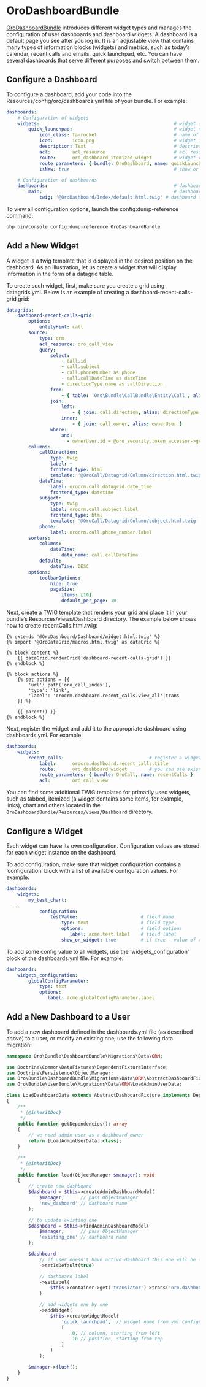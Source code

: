 <a id="bundle-docs-platform-dashboard-bundle"></a>

# OroDashboardBundle

<a href="https://github.com/oroinc/platform/tree/master/src/Oro/Bundle/DashboardBundle" target="_blank">OroDashboardBundle</a> introduces different widget types and manages the configuration of user dashboards and dashboard widgets.
A dashboard is a default page you see after you log in. It is an adjustable view that contains many types of information blocks (widgets) and metrics, such as today’s calendar, recent calls and emails, quick launchpad, etc. You can have several dashboards that serve different purposes and switch between them.

## Configure a Dashboard

To configure a dashboard, add your code into the  Resources/config/oro/dashboards.yml file of your bundle. For example:

```yaml
dashboards:
    # Configuration of widgets
    widgets:                                                 # widget declaration section
        quick_launchpad:                                     # widget name
            icon_class: fa-rocket                            # name of FontAwesome class for an icon shown on widget add dialog
            icon:       icon.png                             # widget icon shown on widget add dialog, in case the iconClass is not defined
            description: Text                                # description of widget
            acl:        acl_resource                         # acl resource of dashboard
            route:      oro_dashboard_itemized_widget        # widget route
            route_parameters: { bundle: OroDashboard, name: quickLaunchpad } # additional route parameters
            isNew: true                                      # show or not "New" label next to the title

    # Configuration of dashboards
    dashboards:                                              # dashboard configuration section
        main:                                                # dashboard name
            twig: '@OroDashboard/Index/default.html.twig' # dashboard template (used by default)
```

To view all configuration options, launch the config:dump-reference command:

```bash
php bin/console config:dump-reference OroDashboardBundle
```

## Add a New Widget

A widget is a twig template that is displayed in the desired position on the dashboard. As an illustration,  let us create a widget that will display information in the form of a datagrid table.

To create such widget, first, make sure you create a grid using datagrids.yml. Below is an example of creating a dashboard-recent-calls-grid grid:

```yaml
datagrids:
    dashboard-recent-calls-grid:
        options:
            entityHint: call
        source:
            type: orm
            acl_resource: oro_call_view
            query:
                select:
                    - call.id
                    - call.subject
                    - call.phoneNumber as phone
                    - call.callDateTime as dateTime
                    - directionType.name as callDirection
                from:
                    - { table: 'Oro\Bundle\CallBundle\Entity\Call', alias: call }
                join:
                    left:
                        - { join: call.direction, alias: directionType }
                    inner:
                        - { join: call.owner, alias: ownerUser }
                where:
                    and:
                      - ownerUser.id = @oro_security.token_accessor->getUserId
        columns:
            callDirection:
                type: twig
                label: ~
                frontend_type: html
                template: '@OroCall/Datagrid/Column/direction.html.twig'
            dateTime:
                label: orocrm.call.datagrid.date_time
                frontend_type: datetime
            subject:
                type: twig
                label: orocrm.call.subject.label
                frontend_type: html
                template: '@OroCall/Datagrid/Column/subject.html.twig'
            phone:
                label: orocrm.call.phone_number.label
        sorters:
            columns:
                dateTime:
                    data_name: call.callDateTime
            default:
                dateTime: DESC
        options:
            toolbarOptions:
                hide: true
                pageSize:
                    items: [10]
                    default_per_page: 10
```

Next, create a TWIG template that renders your grid and place it in your bundle’s Resources/views/Dashboard directory. The example below shows how to create recentCalls.html.twig:

```twig
{% extends '@OroDashboard/Dashboard/widget.html.twig' %}
{% import '@OroDataGrid/macros.html.twig' as dataGrid %}

{% block content %}
    {{ dataGrid.renderGrid('dashboard-recent-calls-grid') }}
{% endblock %}

{% block actions %}
    {% set actions = [{
        'url': path('oro_call_index'),
        'type': 'link',
        'label': 'orocrm.dashboard.recent_calls.view_all'|trans
    }] %}

    {{ parent() }}
{% endblock %}
```

Next, register the widget and add it to the appropriate dashboard using dashboards.yml. For example:

```yaml
dashboards:
    widgets:
        recent_calls:                               # register a widget
            label:      orocrm.dashboard.recent_calls.title
            route:      oro_dashboard_widget        # you can use existing controller to render your TWIG template
            route_parameters: { bundle: OroCall, name: recentCalls }   # just specify a bundle and a TWIG template name
            acl:        oro_call_view
```

You can find some additional TWIG templates for primarily used widgets, such as tabbed, itemized (a widget contains some items, for example, links), chart and others located in the `OroDashboardBundle/Resources/views/Dashboard` directory.

## Configure a Widget

Each widget can have its own configuration. Configuration values are stored for each widget instance on the dashboard.

To add configuration, make sure that widget configuration contains a ‘configuration’ block with a list of available configuration values. For example:

```yaml
dashboards:
    widgets:
        my_test_chart:
  ...
            configuration:
                testValue:                       # field name
                    type: text                   # field type
                    options:                     # field options
                       label: acme.test.label    # field label
                    show_on_widget: true         # if true - value of config parameter will be shown at the bottom of widget. By default - false
```

To add some config value to all widgets, use the ‘widgets_configuration’ block of the dashboards.yml file. For example:

```yaml
dashboards:
    widgets_configuration:
        globalConfigParameter:
            type: text
            options:
               label: acme.globalConfigParameter.label
```

## Add a New Dashboard to a User

To add a new dashboard defined in the dashboards.yml file (as described above) to a user, or modify an existing one, use the following data migration:

```php
namespace Oro\Bundle\DashboardBundle\Migrations\Data\ORM;

use Doctrine\Common\DataFixtures\DependentFixtureInterface;
use Doctrine\Persistence\ObjectManager;
use Oro\Bundle\DashboardBundle\Migrations\Data\ORM\AbstractDashboardFixture;
use Oro\Bundle\UserBundle\Migrations\Data\ORM\LoadAdminUserData;

class LoadDashboardData extends AbstractDashboardFixture implements DependentFixtureInterface
{
    /**
     * {@inheritDoc}
     */
    public function getDependencies(): array
    {
        // we need admin user as a dashboard owner
        return [LoadAdminUserData::class];
    }

    /**
     * {@inheritDoc}
     */
    public function load(ObjectManager $manager): void
    {
        // create new dashboard
        $dashboard = $this->createAdminDashboardModel(
            $manager,      // pass ObjectManager
            'new_dashoard' // dashboard name
        );

        // to update existing one
        $dashboard = $this->findAdminDashboardModel(
            $manager,      // pass ObjectManager
            'existing_one' // dashboard name
        );

        $dashboard
            // if user doesn't have active dashboard this one will be used
            ->setIsDefault(true)

            // dashboard label
            ->setLabel(
                $this->container->get('translator')->trans('oro.dashboard.title.main')
            )

            // add widgets one by one
            ->addWidget(
                $this->createWidgetModel(
                    'quick_launchpad',  // widget name from yml configuration
                    [
                        0, // column, starting from left
                        10 // position, starting from top
                    ]
                )
            );

        $manager->flush();
    }
}
```

<!-- Frontend -->
